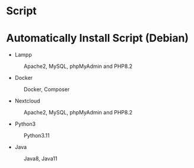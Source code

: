 # Script
# Automatically Install Script (Debian)

<ul>
  <li>Lampp</li>
  <ol>Apache2, MySQL, phpMyAdmin and PHP8.2</ol>
</ul>

<ul>
  <li>Docker</li>
  <ol>Docker, Composer</ol>
</ul>

<ul>
  <li>Nextcloud</li>
  <ol>Apache2, MySQL, phpMyAdmin and PHP8.2</ol>
</ul>

<ul>
  <li>Python3</li>
  <ol>Python3.11</ol>
</ul>

<ul>
  <li>Java</li>
  <ol>Java8, Java11</ol>
</ul>
